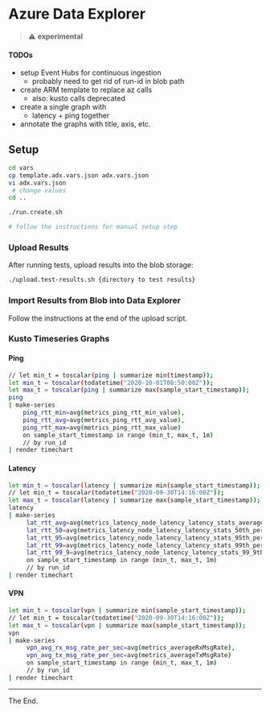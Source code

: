 # Azure Data Explorer

> :warning: **experimental**
#### TODOs

- setup Event Hubs for continuous ingestion
  - probably need to get rid of run-id in blob path
- create ARM template to replace az calls
  - also: kusto calls deprecated
- create a single graph with
  - latency + ping together
- annotate the graphs with title, axis, etc.


## Setup

````bash
cd vars
cp template.adx.vars.json adx.vars.json
vi adx.vars.json
 # change values
cd ..
````

````bash
./run.create.sh

# follow the instructions for manual setup step
````
### Upload Results
After running tests, upload results into the blob storage:
````bash
./upload.test-results.sh {directory to test results}
````
### Import Results from Blob into Data Explorer

Follow the instructions at the end of the upload script.

### Kusto Timeseries Graphs

#### Ping
````bash
// let min_t = toscalar(ping | summarize min(timestamp));
let min_t = toscalar(todatetime("2020-10-01T08:50:00Z"));
let max_t = toscalar(ping | summarize max(sample_start_timestamp));
ping
| make-series
    ping_rtt_min=avg(metrics_ping_rtt_min_value),
    ping_rtt_avg=avg(metrics_ping_rtt_avg_value),
    ping_rtt_max=avg(metrics_ping_rtt_max_value)
    on sample_start_timestamp in range (min_t, max_t, 1m)
    // by run_id
| render timechart
````

#### Latency


````bash
let min_t = toscalar(latency | summarize min(sample_start_timestamp));
// let min_t = toscalar(todatetime("2020-09-30T14:16:00Z"));
let max_t = toscalar(latency | summarize max(sample_start_timestamp));
latency
| make-series
     lat_rtt_avg=avg(metrics_latency_node_latency_latency_stats_average_latency_for_subs_usec),
     lat_rtt_50=avg(metrics_latency_node_latency_latency_stats_50th_percentile_latency_usec),
     lat_rtt_95=avg(metrics_latency_node_latency_latency_stats_95th_percentile_latency_usec),
     lat_rtt_99=avg(metrics_latency_node_latency_latency_stats_99th_percentile_latency_usec),
     lat_rtt_99_9=avg(metrics_latency_node_latency_latency_stats_99_9th_percentile_latency_usec)
     on sample_start_timestamp in range (min_t, max_t, 1m)
     // by run_id
| render timechart
````

#### VPN
````bash
let min_t = toscalar(vpn | summarize min(sample_start_timestamp));
// let min_t = toscalar(todatetime("2020-09-30T14:16:00Z"));
let max_t = toscalar(vpn | summarize max(sample_start_timestamp));
vpn
| make-series
     vpn_avg_rx_msg_rate_per_sec=avg(metrics_averageRxMsgRate),
     vpn_avg_tx_msg_rate_per_sec=avg(metrics_averageTxMsgRate)
     on sample_start_timestamp in range (min_t, max_t, 1m)
     // by run_id
| render timechart
````
---
The End.
